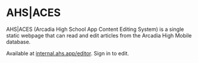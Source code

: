 # AHS|ACES

AHS|ACES (Arcadia High School App Content Editing System) is a single static webpage that can read and edit articles from the Arcadia High Mobile database.

Available at [internal.ahs.app/editor](https://internal.ahs.app/editor). Sign in to edit.
